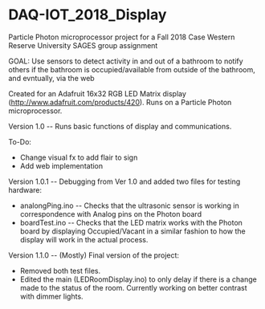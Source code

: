 # DAQ-IOT_2018_Display
Particle Photon microprocessor project for a Fall 2018 Case Western Reserve University SAGES group assignment

GOAL: Use sensors to detect activity in and out of a bathroom to notify others if the bathroom is occupied/available from outside of the bathroom, and evntually, via the web

Created for an Adafruit 16x32 RGB LED Matrix display (http://www.adafruit.com/products/420).
Runs on a Particle Photon microprocessor.

Version 1.0 -- Runs basic functions of display and communications.

To-Do:
  - Change visual fx to add flair to sign
  - Add web implementation
  
Version 1.0.1 -- Debugging from Ver 1.0 and added two files for testing hardware:
  - analongPing.ino -- Checks that the ultrasonic sensor is working in correspondence with Analog pins on the Photon board 
  - boardTest.ino   -- Checks that the LED matrix works with the Photon board by displaying Occupied/Vacant in a similar fashion to how the display will work in the actual process.


Version 1.1.0 -- (Mostly) Final version of the project:
  - Removed both test files.
  - Edited the main (LEDRoomDisplay.ino) to only delay if there is a change made to the status of the room. Currently working on better contrast with dimmer lights.
